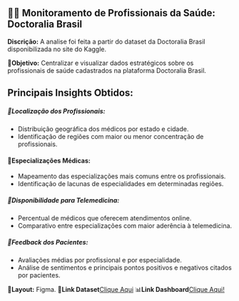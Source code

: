 ## 🧑‍⚕️ Monitoramento de Profissionais da Saúde: Doctoralia Brasil

**Discrição:** A analise foi feita a partir do dataset da Doctoralia Brasil disponibilizada no site do Kaggle.

🎯**Objetivo:** Centralizar e visualizar dados estratégicos sobre os profissionais de saúde cadastrados na plataforma Doctoralia Brasil. 

## Principais Insights Obtidos:

##### 📌Localização dos Profissionais:

- Distribuição geográfica dos médicos por estado e cidade.
- Identificação de regiões com maior ou menor concentração de profissionais.
  
#### 📌Especializações Médicas:

- Mapeamento das especializações mais comuns entre os profissionais.
- Identificação de lacunas de especialidades em determinadas regiões.

##### 📌Disponibilidade para Telemedicina:

- Percentual de médicos que oferecem atendimentos online.
- Comparativo entre especializações com maior aderência à telemedicina.

##### 📌Feedback dos Pacientes:

- Avaliações médias por profissional e por especialidade.
- Análise de sentimentos e principais pontos positivos e negativos citados por pacientes. 

**🎨Layout:** Figma.
🎲**Link Dataset**[Clique Aqui](https://www.kaggle.com/datasets/miguelcorraljr/doctoralia-brasil)
📊**Link Dashboard**[Clique Aqui!](https://app.powerbi.com/reportEmbed?reportId=d2b50fdc-81fc-4b15-b12d-b7002c3f8019&autoAuth=true&ctid=908c7dda-c74d-40de-947a-c8dd7f70524e)

